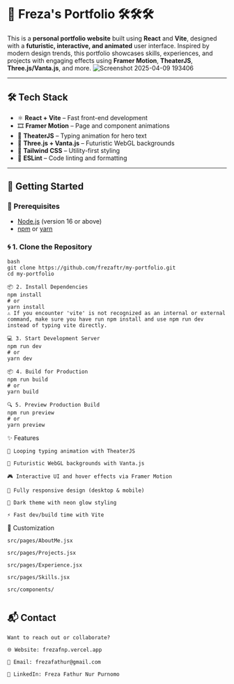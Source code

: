 # 🚀 Freza's Portfolio 🛠🛠🛠

This is a **personal portfolio website** built using **React** and **Vite**, designed with a **futuristic, interactive, and animated** user interface. Inspired by modern design trends, this portfolio showcases skills, experiences, and projects with engaging effects using **Framer Motion**, **TheaterJS**, **Three.js/Vanta.js**, and more.
![Screenshot 2025-04-09 193406](https://github.com/user-attachments/assets/d68bd257-4e69-4afb-858d-64d3a71d9e5f)

---

## 🛠 Tech Stack

- ⚛️ **React + Vite** – Fast front-end development
- 🎞 **Framer Motion** – Page and component animations
- 🎹 **TheaterJS** – Typing animation for hero text
- 🌌 **Three.js + Vanta.js** – Futuristic WebGL backgrounds
- 💨 **Tailwind CSS** – Utility-first styling
- 🧹 **ESLint** – Code linting and formatting
---

## 🚀 Getting Started

### 🔧 Prerequisites

- [Node.js](https://nodejs.org/) (version 16 or above)
- [npm](https://www.npmjs.com/) or [yarn](https://yarnpkg.com/)

### 🌀 1. Clone the Repository

```
bash
git clone https://github.com/frezaftr/my-portfolio.git
cd my-portfolio

📦 2. Install Dependencies
npm install
# or
yarn install
⚠️ If you encounter 'vite' is not recognized as an internal or external command, make sure you have run npm install and use npm run dev instead of typing vite directly.

💻 3. Start Development Server
npm run dev
# or
yarn dev

📦 4. Build for Production
npm run build
# or
yarn build

🔍 5. Preview Production Build
npm run preview
# or
yarn preview
```

✨ Features
```
🔁 Looping typing animation with TheaterJS

🎇 Futuristic WebGL backgrounds with Vanta.js

🎮 Interactive UI and hover effects via Framer Motion

📱 Fully responsive design (desktop & mobile)

🌙 Dark theme with neon glow styling

⚡ Fast dev/build time with Vite
```


🔧 Customization
```
src/pages/AboutMe.jsx

src/pages/Projects.jsx

src/pages/Experience.jsx

src/pages/Skills.jsx

src/components/


```
## 📬 Contact
```
Want to reach out or collaborate?

🌐 Website: frezafnp.vercel.app

📧 Email: frezafathur@gmail.com

💼 LinkedIn: Freza Fathur Nur Purnomo
```

